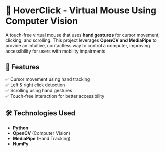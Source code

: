 # 🚀 HoverClick - Virtual Mouse Using Computer Vision  

A touch-free virtual mouse that uses **hand gestures** for cursor movement, clicking, and scrolling. This project leverages **OpenCV and MediaPipe** to provide an intuitive, contactless way to control a computer, improving accessibility for users with mobility impairments.  

## 🎯 Features  
✅ Cursor movement using hand tracking  
✅ Left & right click detection  
✅ Scrolling using hand gestures  
✅ Touch-free interaction for better accessibility  

## 🛠️ Technologies Used  
- **Python**  
- **OpenCV** (Computer Vision)  
- **MediaPipe** (Hand Tracking)  
- **NumPy**  

